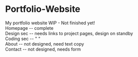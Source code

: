 # Portfolio-Website
My portfolio website WIP - Not finished yet! 
<br> Homepage -- complete
<br> Design sec -- needs links to project pages, design on standby
<br> Coding sec -- " "
<br> About -- not designed, need text copy
<br> Contact -- not designed, needs form
